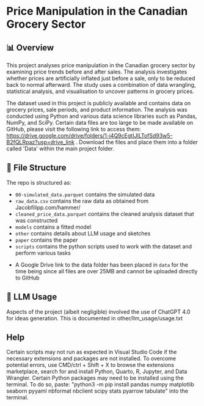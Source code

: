 # Price Manipulation in the Canadian Grocery Sector

## 📊 Overview

This project analyses price manipulation in the Canadian grocery sector by examining price trends before and after sales. The analysis investigates whether prices are artificially inflated just before a sale, only to be reduced back to normal afterward. The study uses a combination of data wrangling, statistical analysis, and visualisation to uncover patterns in grocery prices.

The dataset used in this project is publicly available and contains data on grocery prices, sale periods, and product information. The analysis was conducted using Python and various data science libraries such as Pandas, NumPy, and SciPy. Certain data files are too large to be made available on GitHub, please visit the following link to access them: https://drive.google.com/drive/folders/1-i4Q9cEgtIJILTofSd93w5-B2fQLRpaz?usp=drive_link . Download the files and place them into a folder called 'Data' within the main project folder.


## 📂 File Structure

The repo is structured as:

-   `00-simulated_data.parquet` contains the simulated data
-   `raw_data.csv` contains the raw data as obtained from Jacobfilipp.com/hammer/
-   `cleaned_price_data.parquet` contains the cleaned analysis dataset that was constructed
-   `models` contains a fitted model
-   `other` contains details about LLM usage and sketches
-   `paper` contains the paper
-   `scripts` contains the python scripts used to work with the dataset and perform various tasks

* A Google Drive link to the data folder has been placed in `data` for the time being since all files are over 25MB and cannot be uploaded directly to GitHub

## 💬 LLM Usage
Aspects of the project (albeit negligible) involved the use of ChatGPT 4.0 for ideas generation. This is documented in other/llm_usage/usage.txt

## Help
Certain scripts may not run as expected in Visual Studio Code if the necessary extensions and packages are not installed. To overcome potential errors, use CMD/ctrl + Shift + X to browse the extensions marketplace, search for and install Python, Quarto, R, Jupyter, and Data Wrangler. Certain Python packages may need to be installed using the terminal. To do so, paste: "python3 -m pip install pandas numpy matplotlib seaborn pyyaml nbformat nbclient scipy stats pyarrow tabulate" into the terminal.
